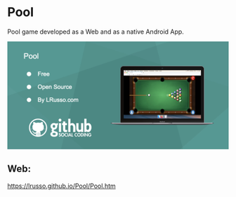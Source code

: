 # Pool

Pool game developed as a Web and as a native Android App.

![alt screenshot](https://raw.githubusercontent.com/lrusso/Pool/master/Pool.png)

## Web:

https://lrusso.github.io/Pool/Pool.htm
